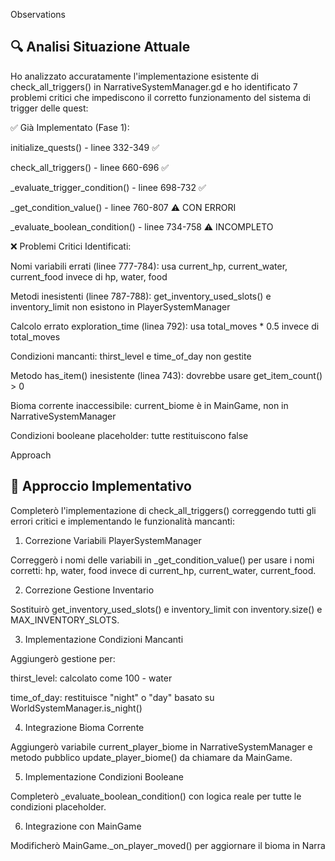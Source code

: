 Observations
## 🔍 Analisi Situazione Attuale

Ho analizzato accuratamente l'implementazione esistente di check_all_triggers() in NarrativeSystemManager.gd e ho identificato 7 problemi critici che impediscono il corretto funzionamento del sistema di trigger delle quest:

✅ Già Implementato (Fase 1):





initialize_quests() - linee 332-349 ✅



check_all_triggers() - linee 660-696 ✅



_evaluate_trigger_condition() - linee 698-732 ✅



_get_condition_value() - linee 760-807 ⚠️ CON ERRORI



_evaluate_boolean_condition() - linee 734-758 ⚠️ INCOMPLETO

❌ Problemi Critici Identificati:





Nomi variabili errati (linee 777-784): usa current_hp, current_water, current_food invece di hp, water, food



Metodi inesistenti (linee 787-788): get_inventory_used_slots() e inventory_limit non esistono in PlayerSystemManager



Calcolo errato exploration_time (linea 792): usa total_moves * 0.5 invece di total_moves



Condizioni mancanti: thirst_level e time_of_day non gestite



Metodo has_item() inesistente (linea 743): dovrebbe usare get_item_count() > 0



Bioma corrente inaccessibile: current_biome è in MainGame, non in NarrativeSystemManager



Condizioni booleane placeholder: tutte restituiscono false

Approach
## 🎯 Approccio Implementativo

Completerò l'implementazione di check_all_triggers() correggendo tutti gli errori critici e implementando le funzionalità mancanti:

1. Correzione Variabili PlayerSystemManager

Correggerò i nomi delle variabili in _get_condition_value() per usare i nomi corretti: hp, water, food invece di current_hp, current_water, current_food.

2. Correzione Gestione Inventario

Sostituirò get_inventory_used_slots() e inventory_limit con inventory.size() e MAX_INVENTORY_SLOTS.

3. Implementazione Condizioni Mancanti

Aggiungerò gestione per:





thirst_level: calcolato come 100 - water



time_of_day: restituisce "night" o "day" basato su WorldSystemManager.is_night()

4. Integrazione Bioma Corrente

Aggiungerò variabile current_player_biome in NarrativeSystemManager e metodo pubblico update_player_biome() da chiamare da MainGame.

5. Implementazione Condizioni Booleane

Completerò _evaluate_boolean_condition() con logica reale per tutte le condizioni placeholder.

6. Integrazione con MainGame

Modificherò MainGame._on_player_moved() per aggiornare il bioma in Narra